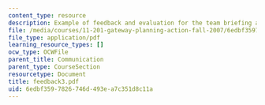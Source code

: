 ```yaml
---
content_type: resource
description: Example of feedback and evaluation for the team briefing assignment.
file: /media/courses/11-201-gateway-planning-action-fall-2007/6edbf3597826746d493ea7c351d8c11a_feedback3.pdf
file_type: application/pdf
learning_resource_types: []
ocw_type: OCWFile
parent_title: Communication
parent_type: CourseSection
resourcetype: Document
title: feedback3.pdf
uid: 6edbf359-7826-746d-493e-a7c351d8c11a
---
```

